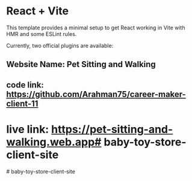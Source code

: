 # React + Vite

This template provides a minimal setup to get React working in Vite with HMR and some ESLint rules.

Currently, two official plugins are available:

## Website Name: Pet Sitting and Walking

## code link: https://github.com/Arahman75/career-maker-client-11

# live link: https://pet-sitting-and-walking.web.app# baby-toy-store-client-site
#   b a b y - t o y - s t o r e - c l i e n t - s i t e  
 